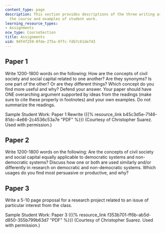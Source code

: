 ```yaml
---
content_type: page
description: This section provides descriptions of the three writing assignments for
  the course and examples of student work.
learning_resource_types:
- Assignments
ocw_type: CourseSection
title: Assignments
uid: 9df4f259-0fde-275a-9ffc-fdb7c61de743
---
```


Paper 1
-------

Write 1200-1800 words on the following: How are the concepts of civil society and social capital related to one another? Are they synonyms? Is one part of the other? Or are they different things? Which concept do you find more useful and why? Defend your answer. Your paper should have ONE overarching argument supported by ideas from the readings (make sure to cite these properly in footnotes) and your own examples. Do not summarize the readings.

Sample Student Work: Paper 1 Rewrite ({{% resource_link b45c3d5e-7146-81dc-4e66-2c4536c53a7e "PDF" %}}) (Courtesy of Christopher Suarez. Used with permission.)

Paper 2
-------

Write 1200-1800 words on the following: Are the concepts of civil society and social capital equally applicable to democratic systems and non-democratic systems? Discuss how one or both are used similarly and/or differently in research on democratic and non-democratic systems. Which usages do you find most persuasive or productive, and why?

Paper 3
-------

Write a 5-10 page proposal for a research project related to an issue of particular interest from the class.

Sample Student Work: Paper 3 ({{% resource_link f353b701-ff6b-ab5d-d850-355b799b63d7 "PDF" %}}) (Courtesy of Christopher Suarez. Used with permission.)